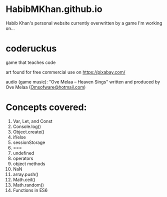 # HabibMKhan.github.io
Habib Khan's personal website currently overwritten by a game I'm working on...

# coderuckus
game that teaches code

art found for free commercial use on https://pixabay.com/

audio (game music):
"Ove Melaa – Heaven Sings" written and produced by Ove Melaa (Omsofware@hotmail.com)

# Concepts covered:
1. Var,	Let,	and	Const
2. Console.log()
3. Object.create()
4. if/else
5. sessionStorage
6. ===
7. undefined
8. operators
9. object	methods
10. NaN
11. array.push()
12. Math.ceil()
13. Math.random()
14. Functions	in	ES6
